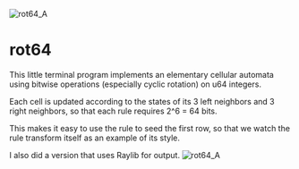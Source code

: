 ![rot64_A](https://user-images.githubusercontent.com/90075803/209187769-3a574870-2a15-4dcc-8bdd-77080227474d.png)
# rot64
This little terminal program implements an elementary cellular automata using bitwise operations (especially cyclic rotation) on u64 integers. 

Each cell is updated according to the states of its 3 left neighbors and 3 right neighbors, so that each rule requires 2^6 = 64 bits. 

This makes it easy to use the rule to seed the first row, so that we watch the rule transform itself as an example of its style. 

I also did a version that uses Raylib for output.
![rot64_A](https://user-images.githubusercontent.com/90075803/209187884-842bcec8-3b0b-4631-9df1-0dcb82bc499d.png)


